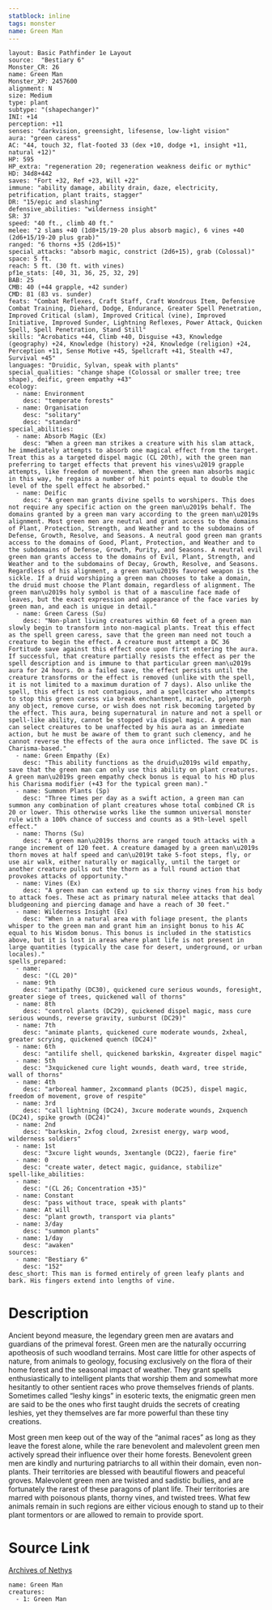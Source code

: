 ```yaml
---
statblock: inline
tags: monster
name: Green Man
---
```

```statblock
layout: Basic Pathfinder 1e Layout
source:  "Bestiary 6"
Monster_CR: 26
name: Green Man
Monster_XP: 2457600
alignment: N
size: Medium
type: plant
subtype: "(shapechanger)"
INI: +14
perception: +11
senses: "darkvision, greensight, lifesense, low-light vision"
aura: "green caress"
AC: "44, touch 32, flat-footed 33 (dex +10, dodge +1, insight +11, natural +12)"
HP: 595
HP_extra: "regeneration 20; regeneration weakness deific or mythic"
HD: 34d8+442
saves: "Fort +32, Ref +23, Will +22"
immune: "ability damage, ability drain, daze, electricity, petrification, plant traits, stagger"
DR: "15/epic and slashing"
defensive_abilities: "wilderness insight"
SR: 37
speed: "40 ft., climb 40 ft."
melee: "2 slams +40 (1d8+15/19-20 plus absorb magic), 6 vines +40 (2d6+15/19-20 plus grab)"
ranged: "6 thorns +35 (2d6+15)"
special_attacks: "absorb magic, constrict (2d6+15), grab (Colossal)"
space: 5 ft.
reach: 5 ft. (30 ft. with vines)
pf1e_stats: [40, 31, 36, 25, 32, 29]
BAB: 25
CMB: 40 (+44 grapple, +42 sunder)
CMD: 81 (83 vs. sunder)
feats: "Combat Reflexes, Craft Staff, Craft Wondrous Item, Defensive Combat Training, Diehard, Dodge, Endurance, Greater Spell Penetration, Improved Critical (slam), Improved Critical (vine), Improved Initiative, Improved Sunder, Lightning Reflexes, Power Attack, Quicken Spell, Spell Penetration, Stand Still"
skills: "Acrobatics +44, Climb +40, Disguise +43, Knowledge (geography) +24, Knowledge (history) +24, Knowledge (religion) +24, Perception +11, Sense Motive +45, Spellcraft +41, Stealth +47, Survival +45"
languages: "Druidic, Sylvan, speak with plants"
special_qualities: "change shape (Colossal or smaller tree; tree shape), deific, green empathy +43"
ecology:
  - name: Environment
    desc: "temperate forests"
  - name: Organisation
    desc: "solitary"
    desc: "standard"
special_abilities:
  - name: Absorb Magic (Ex)
    desc: "When a green man strikes a creature with his slam attack, he immediately attempts to absorb one magical effect from the target. Treat this as a targeted dispel magic (CL 20th), with the green man preferring to target effects that prevent his vines\u2019 grapple attempts, like freedom of movement. When the green man absorbs magic in this way, he regains a number of hit points equal to double the level of the spell effect he absorbed."
  - name: Deific
    desc: "A green man grants divine spells to worshipers. This does not require any specific action on the green man\u2019s behalf. The domains granted by a green man vary according to the green man\u2019s alignment. Most green men are neutral and grant access to the domains of Plant, Protection, Strength, and Weather and to the subdomains of Defense, Growth, Resolve, and Seasons. A neutral good green man grants access to the domains of Good, Plant, Protection, and Weather and to the subdomains of Defense, Growth, Purity, and Seasons. A neutral evil green man grants access to the domains of Evil, Plant, Strength, and Weather and to the subdomains of Decay, Growth, Resolve, and Seasons. Regardless of his alignment, a green man\u2019s favored weapon is the sickle. If a druid worshiping a green man chooses to take a domain, the druid must choose the Plant domain, regardless of alignment. The green man\u2019s holy symbol is that of a masculine face made of leaves, but the exact expression and appearance of the face varies by green man, and each is unique in detail."
  - name: Green Caress (Su)
    desc: "Non-plant living creatures within 60 feet of a green man slowly begin to transform into non-magical plants. Treat this effect as the spell green caress, save that the green man need not touch a creature to begin the effect. A creature must attempt a DC 36 Fortitude save against this effect once upon first entering the aura. If successful, that creature partially resists the effect as per the spell description and is immune to that particular green man\u2019s aura for 24 hours. On a failed save, the effect persists until the creature transforms or the effect is removed (unlike with the spell, it is not limited to a maximum duration of 7 days). Also unlike the spell, this effect is not contagious, and a spellcaster who attempts to stop this green caress via break enchantment, miracle, polymorph any object, remove curse, or wish does not risk becoming targeted by the effect. This aura, being supernatural in nature and not a spell or spell-like ability, cannot be stopped via dispel magic. A green man can select creatures to be unaffected by his aura as an immediate action, but he must be aware of them to grant such clemency, and he cannot reverse the effects of the aura once inflicted. The save DC is Charisma-based."
  - name: Green Empathy (Ex)
    desc: "This ability functions as the druid\u2019s wild empathy, save that the green man can only use this ability on plant creatures. A green man\u2019s green empathy check bonus is equal to his HD plus his Charisma modifier (+43 for the typical green man)."
  - name: Summon Plants (Sp)
    desc: "Three times per day as a swift action, a green man can summon any combination of plant creatures whose total combined CR is 20 or lower. This otherwise works like the summon universal monster rule with a 100% chance of success and counts as a 9th-level spell effect."
  - name: Thorns (Su)
    desc: "A green man\u2019s thorns are ranged touch attacks with a range increment of 120 feet. A creature damaged by a green man\u2019s thorn moves at half speed and can\u2019t take 5-foot steps, fly, or use air walk, either naturally or magically, until the target or another creature pulls out the thorn as a full round action that provokes attacks of opportunity."
  - name: Vines (Ex)
    desc: "A green man can extend up to six thorny vines from his body to attack foes. These act as primary natural melee attacks that deal bludgeoning and piercing damage and have a reach of 30 feet."
  - name: Wilderness Insight (Ex)
    desc: "When in a natural area with foliage present, the plants whisper to the green man and grant him an insight bonus to his AC equal to his Wisdom bonus. This bonus is included in the statistics above, but it is lost in areas where plant life is not present in large quantities (typically the case for desert, underground, or urban locales)."
spells_prepared:
  - name:
    desc: "(CL 20)"
  - name: 9th
    desc: "antipathy (DC30), quickened cure serious wounds, foresight, greater siege of trees, quickened wall of thorns"
  - name: 8th
    desc: "control plants (DC29), quickened dispel magic, mass cure serious wounds, reverse gravity, sunburst (DC29)"
  - name: 7th
    desc: "animate plants, quickened cure moderate wounds, 2xheal, greater scrying, quickened quench (DC24)"
  - name: 6th
    desc: "antilife shell, quickened barkskin, 4xgreater dispel magic"
  - name: 5th
    desc: "3xquickened cure light wounds, death ward, tree stride, wall of thorns"
  - name: 4th
    desc: "arboreal hammer, 2xcommand plants (DC25), dispel magic, freedom of movement, grove of respite"
  - name: 3rd
    desc: "call lightning (DC24), 3xcure moderate wounds, 2xquench (DC24), spike growth (DC24)"
  - name: 2nd
    desc: "barkskin, 2xfog cloud, 2xresist energy, warp wood, wilderness soldiers"
  - name: 1st
    desc: "3xcure light wounds, 3xentangle (DC22), faerie fire"
  - name: 0
    desc: "create water, detect magic, guidance, stabilize"
spell-like_abilities:
  - name:
    desc: "(CL 26; Concentration +35)"
  - name: Constant
    desc: "pass without trace, speak with plants"
  - name: At will
    desc: "plant growth, transport via plants"
  - name: 3/day
    desc: "summon plants"
  - name: 1/day
    desc: "awaken"
sources:
  - name: "Bestiary 6"
    desc: "152"
desc_short: This man is formed entirely of green leafy plants and bark. His fingers extend into lengths of vine.
```
# Description
Ancient beyond measure, the legendary green men are avatars and guardians of the primeval forest. Green men are the naturally occurring apotheosis of such woodland terrains. Most care little for other aspects of nature, from animals to geology, focusing exclusively on the flora of their home forest and the seasonal impact of weather. They grant spells enthusiastically to intelligent plants that worship them and somewhat more hesitantly to other sentient races who prove themselves friends of plants. Sometimes called “leshy kings” in esoteric texts, the enigmatic green men are said to be the ones who first taught druids the secrets of creating leshies, yet they themselves are far more powerful than these tiny creations. 

Most green men keep out of the way of the “animal races” as long as they leave the forest alone, while the rare benevolent and malevolent green men actively spread their influence over their home forests. Benevolent green men are kindly and nurturing patriarchs to all within their domain, even non-plants. Their territories are blessed with beautiful flowers and peaceful groves. Malevolent green men are twisted and sadistic bullies, and are fortunately the rarest of these paragons of plant life. Their territories are marred with poisonous plants, thorny vines, and twisted trees. What few animals remain in such regions are either vicious enough to stand up to their plant tormentors or are allowed to remain to provide sport.
# Source Link
[Archives of Nethys](https://aonprd.com/MonsterDisplay.aspx?ItemName=Green%20Man)
```encounter-table
name: Green Man
creatures:
  - 1: Green Man
```
